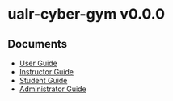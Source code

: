 # ualr-cyber-gym v0.0.0
Documents
--------
* [User Guide](user-guide.md)
* [Instructor Guide](instructor-guide.md)
* [Student Guide](student-guide.md)
* [Administrator Guide](administrator-guide.md)
